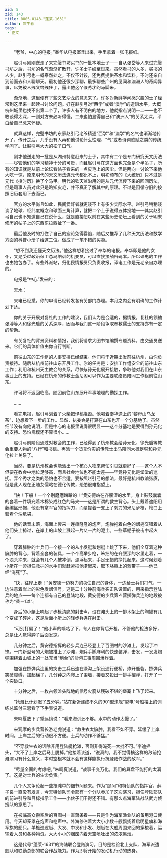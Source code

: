 ```yaml
---
aid: 5
zid: 143
title: 0005.0143-"蓬莱-1631"
author: 吹牛者
tags: 
 - 正文

---
```




　　“老爷，中心的电报。”奉华从电报室里出来，手里拿着一张电报纸。

　　赵引弓刚刚送走了来完璧书坊买书的一批本地士子——自从张岱等人来过完璧书坊之后，书坊的名气渐渐扩散开，许多士子纷至沓来。虽然看书的人多，买书的人少，赵引弓也一概泰然处之，不仅不计较，还免费提供茶水和饮料。不时还亲自到前面去和人聊聊天。最初他还很少深聊，最多聊些广州的见闻和澳洲人的奇闻异事，以免被人拽文给拽住了，露出他这个假秀才的马脚来。

　　渐渐地，这里便有了些文艺沙龙的意思来了。许多对新鲜学问感兴趣的士子经常到这里来一起读书讨论问题。好在赵引弓对“西学”或者“澳学”的造诣水平，大概杭州城里也找不出第二个了，许多人有不明白的地方，他就指点说明一二——也不敢谈得太深，一则对方未必听得懂，二来也怕显得自己和“澳洲人”的关系太深，平白给自己惹来怀疑。

　　就算这样，完璧书坊的东家赵引弓老爷精通“西学”和“澳学”的名气也渐渐地传开了，传开之后，几乎没有人再和他讨论什么性理、“气”或者诗词歌赋之类的传统学问了。让赵引弓大大的松了口气。

　　刚才他送走的一批是从湖州特意赶来的士子，其中有二个是专门研究天文历法——尽管他们的学习精神十分的可贵，而且赵引弓在这方面也完全是个半吊子，所有的知识就是从前上论坛看帖子看来的一点皮毛上的灰尘。但是两向一讨论下来他大吃一惊，原来明代的天文历法连元代都比不上，明初颁布的《大统历》只不过是元代《授时历》换了个马甲。明代的钦天监沿用的是从元代流传下来的回回历法，但是司事人员对此只是略知皮毛，并不真正了解其中的原理。不过是因循守旧的按照旧历套用下去而已。

　　官方的水平尚且如此，民间爱好者就更谈不上有多少实际水平。赵引弓稍稍谈谈了地球、经纬度概念和球面三角计算，就把二个士子说得五体投地——其实赵引弓自己也不知道自己在说什么，就是直接把以前在某些历史论坛上看到的关于明末修历的帖子上的东西东拉西扯了一番。

　　最后他及时的打住了自己的宏论免得露馅，随后又推荐了几种天文历法和数学方面的科普小册子给这二位。做成了一笔不错的买卖。

　　“想不到我还懂天文历法。”他这样想着接过了奉华的电报。奉华即是他的女仆，又是受过政治保卫总局培训的机要员，可以直接接触密码本。所以译电的工作也由她包办了。有些外派站，归化民情报员只负责收报，译电工作是元老亲自办理的。

　　电报是“中心”发来的：

　　天水：

　　来电已经悉。你的申请已经转发各有关部门办理。本月之内会有明确的工作计划下达。

　　你的关于开展对复社的工作的建议，我们认为是合适的，据情报，复社的领袖张溥等人和徐光启的关系深厚，因而与我们这一阶段争取奉教儒士的支持亦有一定的帮助。

　　有关复社的背景资料和情报，我们将请求大图书馆编撰专题资料，由交通员送来。它们的具体价值由你自行判断。

　　前往山东的工作组的人事安排已经结束。他们将于近期出发前往杭州，由你负责接待。随后从杭州前往山东开展工作。你的任务是：安排工作组安全的前往山东工作；利用和杭州天主教会的关系，尽快与孙元化展开接触，争取他对我们在山东事业上的支持。已经在杭州的传教士金尼阁可以作为主要联络员陪同工作组前往山东。

　　许可将不返回临高，随团前往山东展开军事地理的勘探工作。

　　……

　　看完电报，赵引弓划着了火柴把译稿烧毁。他喝着奉华送上的“黎母山乌龙茶”，边想着下一步的工作。显然，执委会是打算在山东也开一个分基地了。虽然细节没有向他说明，但是中心的电报里说得很明显——这个分基地是要得到孙元化的支持。恐怕规模还不算很小……

　　赵引弓前阶段通过对教会的工作，已经得到了杭州教会给孙元化、徐光启等教会重要人物的“八行”和书信。再派一个货真价实的传教士出马陪同大概足够和孙元化拉上关系了。

　　当然，要是杭州教会也能派出一个核心人物来帮忙引见就更好了——这个人不但要在教会中地位足够高，而且社会地位也不能太差——毕竟孙元化是堂堂的巡抚。弄个秀才之类的恐怕也不合适。要按照赵引弓的想法，最好是杭州教谕张赓，但是此人现在正随艾儒略在德化传教，恐怕很难指望上。

　　“快！下船！一个个别磨磨蹭蹭的！”黄安德站在齐腰深的水里，身上鼓鼓囊囊的套着一件填充着木棉染成红色的马夹——这是所谓的救生背心。头上戴着遮阳用藤编盔形帽，他没有拿军官的指挥刀，而是提着一支上了刺刀的米尼步枪，枪口上套着个油纸袋。

　　他的话音未落，海面上传来一连串隆隆的炮声，炮弹拖着白色的烟迹交错着从他们头上掠过，在岸上的山坡上溅起一片又一片的泥土。一些草棚子被击中起火了。

　　穿着臃肿的士兵们一个接一个的从小发艇和划艇上跳了下来，他们全穿着这种臃肿的背心，背着全套的装具，一个个高举步枪，笨拙的在齐腰深的水里走着，一个浪头冲来，就会有几个人被冲倒，漂浮起来，手足无措的挣扎起来。这时候划着小艇在一旁担任救护的水手们就赶紧把他捞起来，取下胳膊上的蓝带子——他已经“淹死”了。

　　“快，往岸上走！”黄安德一边努力的稳住自己的身体，一边给士兵们打气，一边注意着岸上的彩色发烟信号，这是二十分钟前海兵突击队设置的，用来指示登陆兵的地点——每个连都有自己的登陆地段，黄安德的步兵第４营掷弹兵连的地段被称为“黄－1滩”。

　　身后的小艇上响起了步枪清脆的射击声，设在滩头上的一排木架上的陶罐有几个变成了碎片，这是后面小艇上的轻步兵连在射击。

　　“可别打偏了！”他小声的嘀咕了下，有人在你背后开枪，不管他的枪法多好，总是让人觉得脖子后面发凉。

　　几分钟之后，黄安德指挥的轻步兵连已经登上了百图村的沙滩上，发起了冲锋。一门新型号的大炮被推上了沙滩，炮兵手脚麻利的快速装弹，击发，一发发炮弹围绕着山坡上的一处充当“炮台”的沙包工事周围爆炸着。

　　加强在掷弹兵连里的突击工兵迅速在壕沟上架设通行便桥，炸开鹿砦。掷弹兵突破障碍，加起梯子，几分钟之内爬上了围墙，接着又投出一排手榴弹，打开了一个突破口。

　　十分钟之后，一枚占领滩头阵地的信号火箭从残破不堪的堡寨上飞了起来。

　　“抢滩比计划迟了五分钟。”站在新近建成不久的901型炮舰“掣电”号船楼上的训练总监付三思看了下手表说道。

　　朱鸣夏放下了望远镜说：“看来海训还不够。水中的动作太慢了。”

　　来观摩的步兵营长游老虎说道：“救生衣太臃肿，我看不如不穿。延缓了上岸时间。上岸之后的行动很不方便。士兵的动作不够猛。”

　　“不穿救生衣的话除非用登陆艇抢滩，否则非得淹死一大批不可。”李迪摇头，“大不了上岸之后马上脱掉。”他接着说道，“说真的，我不觉得搞这样的敌前抢滩演习有什么意义，本时空根本就不会有这样能执行抗登陆作战的敌军。”

　　“尽量全面的考虑吧。”朱鸣夏说道，“战事千变万化，我们的算盘不能打的太满了。这是对士兵的生命负责。”

　　几个人又争论起一些抢滩中的细节问题来。作为“顾问”和特侦队的指挥官，薛子良一直没有发言，今天特侦队司令部有一个分队参加了这次演习，担任登陆部队的前进引导和目标指示工作——小伙子们干得还不错。有那么点海军陆战队武力侦搜队的意思了。

　　在被临高众搬空后的百图村一直萧条着——只是作为海军渔业队的备用港口使用。今天却笼罩在炮声和枪声中。外海停泊着大大小小数十艘飘扬着启明星旗和海军旗的船只。单桅巡逻艇、大发、中发和小发、划艇在大船周围来回的穿梭着，运输着人员和各种物资。大大小小的烟囱向着天空喷吐出的浓浓黑烟。

　　这是代号“蓬莱-1631”的海陆联合登陆演习。目的是检验北上支队、海军派遣舰队和联勤总部的联合作战能力。作为即将开始的发动机行动的热身。


